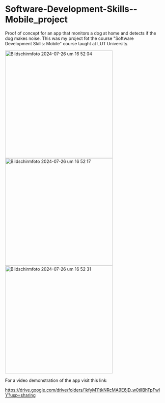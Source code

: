 # Software-Development-Skills--Mobile_project
Proof of concept for an app that monitors a dog at home and detects if the dog makes noise. This was my project fot the course "Software Development Skills: Mobile" course taught at LUT University.

<img width="350" alt="Bildschirmfoto 2024-07-26 um 16 52 04" src="https://github.com/user-attachments/assets/fdbf8d34-7647-4dee-b08b-228c9468719a">
<img width="350" alt="Bildschirmfoto 2024-07-26 um 16 52 17" src="https://github.com/user-attachments/assets/14be000d-3d5d-4fa2-ae26-edcdd4d1ccec">
<img width="350" alt="Bildschirmfoto 2024-07-26 um 16 52 31" src="https://github.com/user-attachments/assets/fba34cd3-dc3f-42a5-b219-73acbd41a030">


For a video demonstration of the app visit this link: 

https://drive.google.com/drive/folders/1kfyM11tkNRcMA9E6jD_w0tlIBhTpFwIY?usp=sharing







